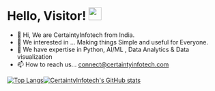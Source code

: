 # Hello, Visitor! <img src="https://raw.githubusercontent.com/MartinHeinz/MartinHeinz/master/wave.gif" width="30px">


- 👋 Hi, We are CertaintyInfotech from India.
- 👀 We interested in ... Making things Simple and useful for Everyone.
- 🌱 We have expertise in Python, AI/ML , Data Analytics & Data visualization
- 📫 How to reach us... connect@certaintyinfotech.com


[![Top Langs](https://github-readme-stats.vercel.app/api/top-langs/?username=certaintydev2&show_icons=true&theme=radical)](https://github.com/anuraghazra/github-readme-stats)[![CertaintyInfotech's GitHub stats](https://github-readme-stats.vercel.app/api?username=certaintydev2&show_icons=true&theme=radical)](https://github.com/anuraghazra/github-readme-stats)




<!---
certaintydev2/certaintydev2 is a ✨ special ✨ repository because its `README.md` (this file) appears on your GitHub profile.
You can click the Preview link to take a look at your changes.
--->
